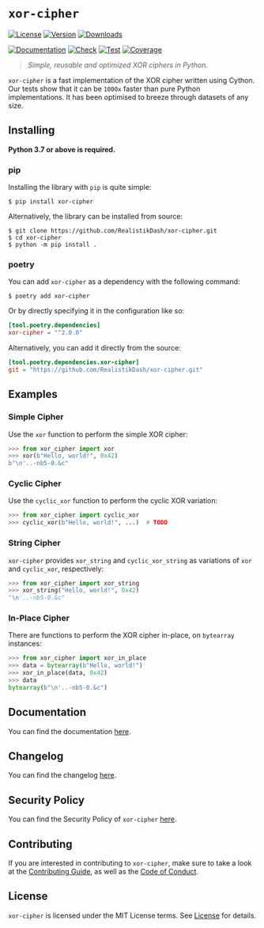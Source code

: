 # `xor-cipher`

[![License][License Badge]][License]
[![Version][Version Badge]][Package]
[![Downloads][Downloads Badge]][Package]

[![Documentation][Documentation Badge]][Documentation]
[![Check][Check Badge]][Actions]
[![Test][Test Badge]][Actions]
[![Coverage][Coverage Badge]][Coverage]

> *Simple, reusable and optimized XOR ciphers in Python.*

`xor-cipher` is a fast implementation of the XOR cipher written using Cython.
Our tests show that it can be `1000x` faster than pure Python implementations.
It has been optimised to breeze through datasets of any size.

## Installing

**Python 3.7 or above is required.**

### pip

Installing the library with `pip` is quite simple:

```console
$ pip install xor-cipher
```

Alternatively, the library can be installed from source:

```console
$ git clone https://github.com/RealistikDash/xor-cipher.git
$ cd xor-cipher
$ python -m pip install .
```

### poetry

You can add `xor-cipher` as a dependency with the following command:

```console
$ poetry add xor-cipher
```

Or by directly specifying it in the configuration like so:

```toml
[tool.poetry.dependencies]
xor-cipher = "^2.0.0"
```

Alternatively, you can add it directly from the source:

```toml
[tool.poetry.dependencies.xor-cipher]
git = "https://github.com/RealistikDash/xor-cipher.git"
```

## Examples

### Simple Cipher

Use the `xor` function to perform the simple XOR cipher:

```python
>>> from xor_cipher import xor
>>> xor(b"Hello, world!", 0x42)
b"\n'..-nb5-0.&c"
```

### Cyclic Cipher

Use the `cyclic_xor` function to perform the cyclic XOR variation:

```python
>>> from xor_cipher import cyclic_xor
>>> cyclic_xor(b"Hello, world!", ...)  # TODO
```

### String Cipher

`xor-cipher` provides `xor_string` and `cyclic_xor_string` as variations of
`xor` and `cyclic_xor`, respectively:

```python
>>> from xor_cipher import xor_string
>>> xor_string("Hello, world!", 0x42)
"\n'..-nb5-0.&c"
```

### In-Place Cipher

There are functions to perform the XOR cipher in-place, on `bytearray` instances:

```python
>>> from xor_cipher import xor_in_place
>>> data = bytearray(b"Hello, world!")
>>> xor_in_place(data, 0x42)
>>> data
bytearray(b"\n'..-nb5-0.&c")
```

## Documentation

You can find the documentation [here][Documentation].

## Changelog

You can find the changelog [here][Changelog].

## Security Policy

You can find the Security Policy of `xor-cipher` [here][Security].

## Contributing

If you are interested in contributing to `xor-cipher`, make sure to take a look at the
[Contributing Guide][Contributing Guide], as well as the [Code of Conduct][Code of Conduct].

## License

`xor-cipher` is licensed under the MIT License terms. See [License][License] for details.

[Actions]: https://github.com/RealistikDash/xor-cipher/actions

[Changelog]: https://github.com/RealistikDash/xor-cipher/blob/main/CHANGELOG.md
[Code of Conduct]: https://github.com/RealistikDash/xor-cipher/blob/main/CODE_OF_CONDUCT.md
[Contributing Guide]: https://github.com/RealistikDash/xor-cipher/blob/main/CONTRIBUTING.md
[Security]: https://github.com/RealistikDash/xor-cipher/blob/main/SECURITY.md

[License]: https://github.com/RealistikDash/xor-cipher/blob/main/LICENSE

[Package]: https://pypi.org/project/xor-cipher
[Coverage]: https://codecov.io/gh/RealistikDash/xor-cipher
[Documentation]: https://RealistikDash.github.io/xor-cipher

[License Badge]: https://img.shields.io/pypi/l/xor-cipher
[Version Badge]: https://img.shields.io/pypi/v/xor-cipher
[Downloads Badge]: https://img.shields.io/pypi/dm/xor-cipher

[Documentation Badge]: https://github.com/RealistikDash/xor-cipher/workflows/docs/badge.svg
[Check Badge]: https://github.com/RealistikDash/xor-cipher/workflows/check/badge.svg
[Test Badge]: https://github.com/RealistikDash/xor-cipher/workflows/test/badge.svg
[Coverage Badge]: https://codecov.io/gh/RealistikDash/xor-cipher/branch/main/graph/badge.svg
